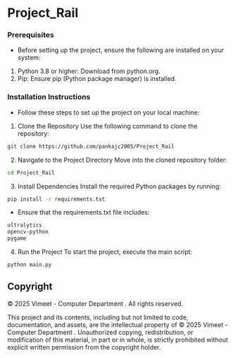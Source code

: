 # Project_Rail

### Prerequisites

- Before setting up the project, ensure the following are installed on your system:

1. Python 3.8 or higher: Download from python.org.
2. Pip: Ensure pip (Python package manager) is installed.

   
### Installation Instructions

- Follow these steps to set up the project on your local machine:

1. Clone the Repository
Use the following command to clone the repository:


```bash
git clone https://github.com/pankajc2005/Project_Rail
```

2. Navigate to the Project Directory
Move into the cloned repository folder:


```bash
cd Project_Rail
```

3. Install Dependencies
Install the required Python packages by running:

```bash
pip install -r requirements.txt
```

- Ensure that the requirements.txt file includes:


```bash
ultralytics
opencv-python
pygame
```
4. Run the Project
To start the project, execute the main script:
```bash
python main.py
```

## Copyright

© 2025  Vimeet - Computer  Department . All rights reserved.

This project and its contents, including but not limited to code, documentation, and assets, are the intellectual property of © 2025 Vimeet - Computer  Department . Unauthorized copying, redistribution, or modification of this material, in part or in whole, is strictly prohibited without explicit written permission from the copyright holder.
